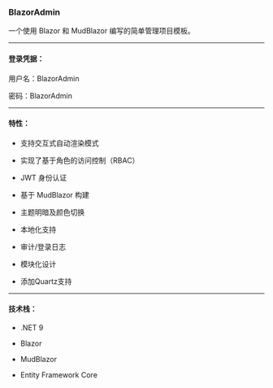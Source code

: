 ### BlazorAdmin

一个使用 Blazor 和 MudBlazor 编写的简单管理项目模板。

---

#### 登录凭据：

用户名：BlazorAdmin

密码：BlazorAdmin

---

#### 特性：

- 支持交互式自动渲染模式

- 实现了基于角色的访问控制（RBAC）

- JWT 身份认证

- 基于 MudBlazor 构建

- 主题明暗及颜色切换

- 本地化支持

- 审计/登录日志

- 模块化设计

- 添加Quartz支持

---

#### 技术栈：

- .NET 9

- Blazor

- MudBlazor

- Entity Framework Core
